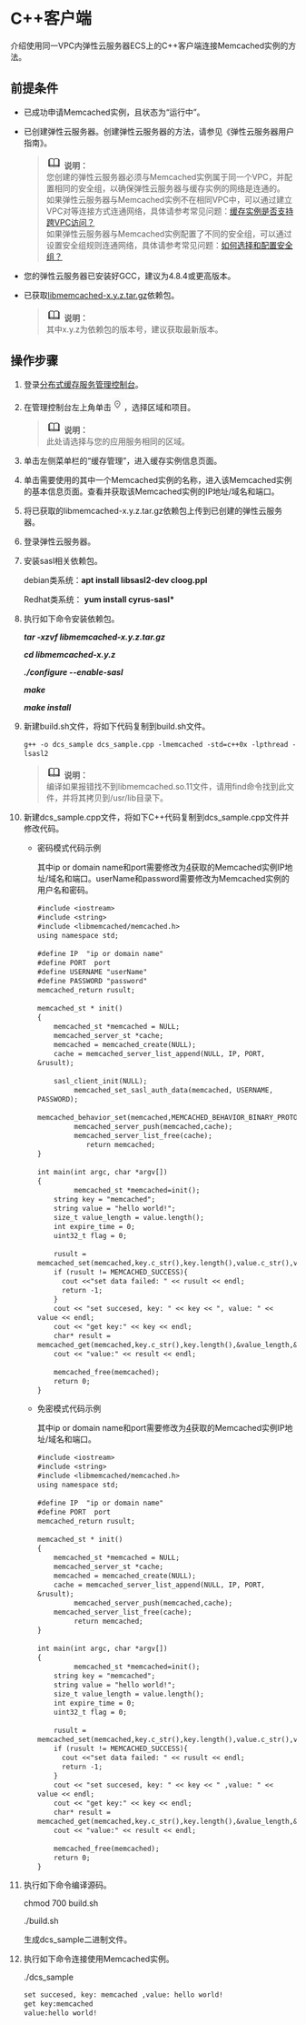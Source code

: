 # C++客户端<a name="ZH-CN_TOPIC_0179421800"></a>

介绍使用同一VPC内弹性云服务器ECS上的C++客户端连接Memcached实例的方法。

## 前提条件<a name="section257641313363"></a>

-   已成功申请Memcached实例，且状态为“运行中”。
-   已创建弹性云服务器。创建弹性云服务器的方法，请参见《弹性云服务器用户指南》。

    >![](public_sys-resources/icon-note.gif) **说明：**   
    >您创建的弹性云服务器必须与Memcached实例属于同一个VPC，并配置相同的安全组，以确保弹性云服务器与缓存实例的网络是连通的。  
    >如果弹性云服务器与Memcached实例不在相同VPC中，可以通过建立VPC对等连接方式连通网络，具体请参考常见问题：[缓存实例是否支持跨VPC访问？](https://support.huaweicloud.com/dcs_faq/dcs-zh-ug-180521003.html#section1)  
    >如果弹性云服务器与Memcached实例配置了不同的安全组，可以通过设置安全组规则连通网络，具体请参考常见问题：[如何选择和配置安全组？](https://support.huaweicloud.com/dcs_faq/zh-cn_topic_0082442607.html)  

-   您的弹性云服务器已安装好GCC，建议为4.8.4或更高版本。
-   已获取[l](https://launchpad.net/libmemcached/+download)[ibmemcached-x.y.z.tar.gz](https://launchpad.net/libmemcached/+download)依赖包。

    >![](public_sys-resources/icon-note.gif) **说明：**   
    >其中x.y.z为依赖包的版本号，建议获取最新版本。  


## 操作步骤<a name="section15431539195717"></a>

1.  登录[分布式缓存服务管理控制台](https://console.huaweicloud.com/dcs)。
2.  在管理控制台左上角单击![](figures/icon-region.png)，选择区域和项目。

    >![](public_sys-resources/icon-note.gif) **说明：**   
    >此处请选择与您的应用服务相同的区域。  

3.  单击左侧菜单栏的“缓存管理”，进入缓存实例信息页面。
4.  <a name="li346073918571"></a>单击需要使用的其中一个Memcached实例的名称，进入该Memcached实例的基本信息页面。查看并获取该Memcached实例的IP地址/域名和端口。
5.  将已获取的libmemcached-x.y.z.tar.gz依赖包上传到已创建的弹性云服务器。
6.  登录弹性云服务器。
7.  安装sasl相关依赖包。

    debian类系统：**apt install libsasl2-dev cloog.ppl**

    Redhat类系统：  **yum install cyrus-sasl\***

8.  执行如下命令安装依赖包。

    _**tar -xzvf libmemcached-x.y.z.tar.gz**_

    **_cd libmemcached-x.y.z_**

    **_./configure --enable-sasl_**

    **_make_**

    **_make install_**

9.  新建build.sh文件，将如下代码复制到build.sh文件。

    ```
    g++ -o dcs_sample dcs_sample.cpp -lmemcached -std=c++0x -lpthread -lsasl2
    ```

    >![](public_sys-resources/icon-note.gif) **说明：**   
    >编译如果报错找不到libmemcached.so.11文件，请用find命令找到此文件，并将其拷贝到/usr/lib目录下。  

10. 新建dcs\_sample.cpp文件，将如下C++代码复制到dcs\_sample.cpp文件并修改代码。
    -   密码模式代码示例

        其中ip or domain name和port需要修改为[4](#li346073918571)获取的Memcached实例IP地址/域名和端口。userName和password需要修改为Memcached实例的用户名和密码。

        ```
        #include <iostream>
        #include <string>
        #include <libmemcached/memcached.h>
        using namespace std;
        
        #define IP  "ip or domain name"
        #define PORT  port
        #define USERNAME "userName"
        #define PASSWORD "password"
        memcached_return rusult;
        
        memcached_st * init()
        {
            memcached_st *memcached = NULL;
            memcached_server_st *cache;
            memcached = memcached_create(NULL);
            cache = memcached_server_list_append(NULL, IP, PORT, &rusult);
        
            sasl_client_init(NULL);
                 memcached_set_sasl_auth_data(memcached, USERNAME, PASSWORD); 
                 memcached_behavior_set(memcached,MEMCACHED_BEHAVIOR_BINARY_PROTOCOL,1);
                 memcached_server_push(memcached,cache);
                 memcached_server_list_free(cache);
                    return memcached;
        }
        
        int main(int argc, char *argv[])
        {
                 memcached_st *memcached=init();
            string key = "memcached";
            string value = "hello world!";
            size_t value_length = value.length();
            int expire_time = 0;
            uint32_t flag = 0;
        
            rusult = memcached_set(memcached,key.c_str(),key.length(),value.c_str(),value.length(),expire_time,flag);  
            if (rusult != MEMCACHED_SUCCESS){
              cout <<"set data failed: " << rusult << endl;
              return -1;
            }
            cout << "set succesed, key: " << key << ", value: " << value << endl;
            cout << "get key:" << key << endl;
            char* result = memcached_get(memcached,key.c_str(),key.length(),&value_length,&flag,&rusult);
            cout << "value:" << result << endl;
                        
            memcached_free(memcached);
            return 0;
        }
        ```

    -   免密模式代码示例

        其中ip or domain name和port需要修改为[4](#li346073918571)获取的Memcached实例IP地址/域名和端口。

        ```
        #include <iostream>
        #include <string>
        #include <libmemcached/memcached.h>
        using namespace std;
        
        #define IP  "ip or domain name"
        #define PORT  port
        memcached_return rusult;
        
        memcached_st * init()
        {
            memcached_st *memcached = NULL;
            memcached_server_st *cache;
            memcached = memcached_create(NULL);
            cache = memcached_server_list_append(NULL, IP, PORT, &rusult);
                 memcached_server_push(memcached,cache);
            memcached_server_list_free(cache);
                 return memcached;
        }
        
        int main(int argc, char *argv[])
        {
                 memcached_st *memcached=init();
            string key = "memcached";
            string value = "hello world!";
            size_t value_length = value.length();
            int expire_time = 0;
            uint32_t flag = 0;
        
            rusult = memcached_set(memcached,key.c_str(),key.length(),value.c_str(),value.length(),expire_time,flag);  
            if (rusult != MEMCACHED_SUCCESS){
              cout <<"set data failed: " << rusult << endl;
              return -1;
            }
            cout << "set succesed, key: " << key << " ,value: " << value << endl;
            cout << "get key:" << key << endl;
            char* result = memcached_get(memcached,key.c_str(),key.length(),&value_length,&flag,&rusult);
            cout << "value:" << result << endl;
                         
            memcached_free(memcached);
            return 0;
        }
        ```

11. 执行如下命令编译源码。

    chmod 700 build.sh

    ./build.sh

    生成dcs\_sample二进制文件。

12. 执行如下命令连接使用Memcached实例。

    ./dcs\_sample

    ```
    set succesed, key: memcached ,value: hello world!
    get key:memcached
    value:hello world!
    ```


